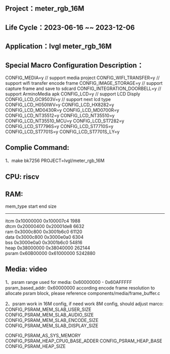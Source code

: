 ## Project：meter_rgb_16M

## Life Cycle：2023-06-16 ~~ 2023-12-06

## Application：lvgl meter_rgb_16M

## Special Macro Configuration Description：
CONFIG_MEDIA=y                // support media project
CONFIG_WIFI_TRANSFER=y        // support wifi transfer encode frame
CONFIG_IMAGE_STORAGE=y        // support capture frame and save to sdcard
CONFIG_INTEGRATION_DOORBELL=y // support ArminoMedia apk
CONFIG_LCD=y                  // support LCD Disply
CONFIG_LCD_GC9503V=y          // support next lcd type
CONFIG_LCD_H050IWV=y
CONFIG_LCD_HX8282=y
CONFIG_LCD_MD0430R=y
CONFIG_LCD_MD0700R=y
CONFIG_LCD_NT35512=y
CONFIG_LCD_NT35510=y
CONFIG_LCD_NT35510_MCU=y
CONFIG_LCD_ST7282=y
CONFIG_LCD_ST7796S=y
CONFIG_LCD_ST7710S=y
CONFIG_LCD_ST7701S=y
CONFIG_LCD_ST7701S_LY=y

## Complie Command:	
1、make bk7256 PROJECT=lvgl/meter_rgb_16M

## CPU: riscv

## RAM:
mem_type start      end        size    
-------- ---------- ---------- --------
itcm     0x10000000 0x100007c4 1988    
dtcm     0x20000400 0x20001de8 6632    
ram      0x3000c800 0x3001b6c0 61120   
data     0x3000c800 0x3000e0a0 6304    
bss      0x3000e0a0 0x3001b6c0 54816   
heap     0x38000000 0x38040000 262144  
psram    0x60B00000 0x61000000 5242880 

## Media: video
1、psram range used for media: 0x60000000 - 0x60AFFFFF
psram_based_addr: 0x60000000
according encode frame resolution to allocate psram block, please reference components/media/frame_buffer.c

2、psram work in 16M config, if need work 8M config, should adjust marco:
CONFIG_PSRAM_MEM_SLAB_USER_SIZE
CONFIG_PSRAM_MEM_SLAB_AUDIO_SIZE
CONFIG_PSRAM_MEM_SLAB_ENCODE_SIZE
CONFIG_PSRAM_MEM_SLAB_DISPLAY_SIZE

CONFIG_PSRAM_AS_SYS_MEMORY
CONFIG_PSRAM_HEAP_CPU0_BASE_ADDER
CONFIG_PSRAM_HEAP_BASE
CONFIG_PSRAM_HEAP_SIZE

